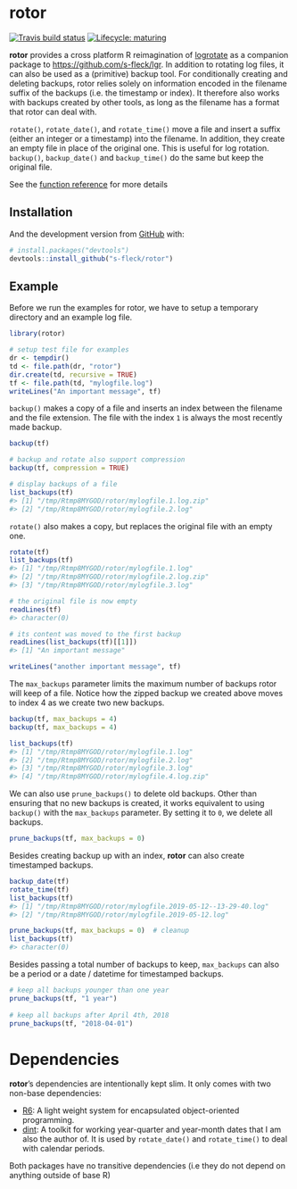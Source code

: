 
<!-- README.md is generated from README.Rmd. Please edit that file -->

# rotor

<!-- badges: start -->

[![Travis build
status](https://travis-ci.org/s-fleck/rotor.svg?branch=master)](https://travis-ci.org/s-fleck/rotor)
[![Lifecycle:
maturing](https://img.shields.io/badge/lifecycle-maturing-blue.svg)](https://www.tidyverse.org/lifecycle/#maturing)
<!-- badges: end -->

**rotor** provides a cross platform R reimagination of
[logrotate](https://linux.die.net/man/8/logrotate) as a companion
package to <https://github.com/s-fleck/lgr>. In addition to rotating log
files, it can also be used as a (primitive) backup tool. For
conditionally creating and deleting backups, rotor relies solely on
information encoded in the filename suffix of the backups (i.e. the
timestamp or index). It therefore also works with backups created by
other tools, as long as the filename has a format that rotor can deal
with.

`rotate()`, `rotate_date()`, and `rotate_time()` move a file and insert
a suffix (either an integer or a timestamp) into the filename. In
addition, they create an empty file in place of the original one. This
is useful for log rotation. `backup()`, `backup_date()` and
`backup_time()` do the same but keep the original file.

See the [function
reference](https://s-fleck.github.io/rotor/reference/index.html) for
more
details

## Installation

<!-- You can install the released version of rotor from [CRAN](https://CRAN.R-project.org) with: -->

<!-- ``` r -->

<!-- install.packages("rotor") -->

<!-- ``` -->

And the development version from [GitHub](https://github.com/) with:

``` r
# install.packages("devtools")
devtools::install_github("s-fleck/rotor")
```

## Example

Before we run the examples for rotor, we have to setup a temporary
directory and an example log file.

``` r
library(rotor)

# setup test file for examples
dr <- tempdir()
td <- file.path(dr, "rotor")
dir.create(td, recursive = TRUE)
tf <- file.path(td, "mylogfile.log")
writeLines("An important message", tf)
```

`backup()` makes a copy of a file and inserts an index between the
filename and the file extension. The file with the index `1` is always
the most recently made backup.

``` r
backup(tf)

# backup and rotate also support compression
backup(tf, compression = TRUE) 

# display backups of a file
list_backups(tf)  
#> [1] "/tmp/Rtmp8MYGOD/rotor/mylogfile.1.log.zip"
#> [2] "/tmp/Rtmp8MYGOD/rotor/mylogfile.2.log"
```

`rotate()` also makes a copy, but replaces the original file with an
empty one.

``` r
rotate(tf)
list_backups(tf)
#> [1] "/tmp/Rtmp8MYGOD/rotor/mylogfile.1.log"    
#> [2] "/tmp/Rtmp8MYGOD/rotor/mylogfile.2.log.zip"
#> [3] "/tmp/Rtmp8MYGOD/rotor/mylogfile.3.log"

# the original file is now empty
readLines(tf)
#> character(0)

# its content was moved to the first backup
readLines(list_backups(tf)[[1]])
#> [1] "An important message"

writeLines("another important message", tf)
```

The `max_backups` parameter limits the maximum number of backups rotor
will keep of a file. Notice how the zipped backup we created above moves
to index 4 as we create two new backups.

``` r
backup(tf, max_backups = 4)
backup(tf, max_backups = 4)

list_backups(tf)
#> [1] "/tmp/Rtmp8MYGOD/rotor/mylogfile.1.log"    
#> [2] "/tmp/Rtmp8MYGOD/rotor/mylogfile.2.log"    
#> [3] "/tmp/Rtmp8MYGOD/rotor/mylogfile.3.log"    
#> [4] "/tmp/Rtmp8MYGOD/rotor/mylogfile.4.log.zip"
```

We can also use `prune_backups()` to delete old backups. Other than
ensuring that no new backups is created, it works equivalent to using
`backup()` with the `max_backups` parameter. By setting it to `0`, we
delete all backups.

``` r
prune_backups(tf, max_backups = 0)
```

Besides creating backup up with an index, **rotor** can also create
timestamped backups.

``` r
backup_date(tf)
rotate_time(tf)
list_backups(tf)
#> [1] "/tmp/Rtmp8MYGOD/rotor/mylogfile.2019-05-12--13-29-40.log"
#> [2] "/tmp/Rtmp8MYGOD/rotor/mylogfile.2019-05-12.log"
```

``` r
prune_backups(tf, max_backups = 0)  # cleanup
list_backups(tf)
#> character(0)
```

Besides passing a total number of backups to keep, `max_backups` can
also be a period or a date / datetime for timestamped backups.

``` r
# keep all backups younger than one year
prune_backups(tf, "1 year") 
  
# keep all backups after April 4th, 2018
prune_backups(tf, "2018-04-01")  
```

# Dependencies

**rotor**’s dependencies are intentionally kept slim. It only comes with
two non-base dependencies:

  - [R6](https://github.com/r-lib/R6): A light weight system for
    encapsulated object-oriented programming.
  - [dint](https://github.com/s-fleck/dint): A toolkit for working
    year-quarter and year-month dates that I am also the author of. It
    is used by `rotate_date()` and `rotate_time()` to deal with calendar
    periods.

Both packages have no transitive dependencies (i.e they do not depend on
anything outside of base R)
